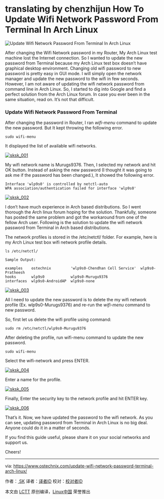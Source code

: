 translating by chenzhijun 
How To Update Wifi Network Password From Terminal In Arch Linux
============================================================
 ![Update Wifi Network Password From Terminal In Arch Linux](https://www.ostechnix.com/wp-content/plugins/lazy-load/images/1x1.trans.gif) 

After changing the Wifi Network password in my Router, My Arch Linux test machine lost the Internet connection. So I wanted to update the new password from Terminal because my Arch Linux test box doesn’t have graphical desktop environment. Changing old wifi password to new password is pretty easy in GUI mode. I will simply open the network manager and update the new password to the wifi in few seconds. However, I am not aware of updating the wifi network password from command line in Arch Linux. So, I started to dig into Google and find a perfect solution from the Arch Linux forum. In case you ever been in the same situation, read on. It’s not that difficult.


### Update Wifi Network Password From Terminal

After changing the password in Router, I ran _wifi-menu_ command to update the new password. But It kept throwing the following error.

```
sudo wifi-menu
```

It displayed the list of available wifi networks.

[
 ![sksk_001](http://www.ostechnix.com/wp-content/uploads/2016/11/sk@sk_001-1.png) 
][2]

My wifi network name is Murugs9376. Then, I selected my network and hit OK button. Instead of asking the new password (I thought it was going to ask me if the password has been changed.), It showed the following error.

```
Interface 'wlp9s0' is controlled by netctl-auto
WPA association/authentication failed for interface 'wlp9s0'
```

[
 ![sksk_002](http://www.ostechnix.com/wp-content/uploads/2016/11/sk@sk_002-1.png) 
][3]

I don’t have much experience in Arch based distributions. So I went thorough the Arch linux forum hoping for the solution. Thankfully, someone has posted the same problem and got the workaround from one of the fellow Arch user. Following is the solution to update the wifi network password from Terminal in Arch based distributions.

The network profiles is stored in the /etc/netctl/ folder. For example, here is my Arch Linux test box wifi network profile details.

```
ls /etc/netctl/

Sample Output:

examples    ostechnix         'wlp9s0-Chendhan Cell Service'  wlp9s0-Pratheesh
hooks       wlp9s0            wlp9s0-Murugu9376
interfaces  wlp9s0-AndroidAP  wlp9s0-none
```

[
 ![sksk_003](http://www.ostechnix.com/wp-content/uploads/2016/11/sk@sk_003-1.png) 
][4]

All I need to update the new password is to delete the my wifi network profile (Ex. wlp9s0-Murugs9376) and re-run the _wifi-menu_ command to new password.

So, first let us delete the wifi profile using command:

```
sudo rm /etc/netctl/wlp9s0-Murugu9376
```

After deleting the profile, run wifi-menu command to update the new password.

```
sudo wifi-menu
```

Select the wifi-network and press ENTER.

[
 ![sksk_004](http://www.ostechnix.com/wp-content/uploads/2016/11/sk@sk_004-1.png) 
][5]

Enter a name for the profile.

[
 ![sksk_005](http://www.ostechnix.com/wp-content/uploads/2016/11/sk@sk_005-1.png) 
][6]

Finally, Enter the security key to the network profile and hit ENTER key.

[
 ![sksk_006](http://www.ostechnix.com/wp-content/uploads/2016/11/sk@sk_006-1.png) 
][7]

That’s it. Now, we have updated the password to the wifi network. As you can see, updating password from Terminal in Arch Linux is no big deal. Anyone could do it in a matter of seconds.

If you find this guide useful, please share it on your social networks and support us.

Cheers!

--------------------------------------------------------------------------------

via: https://www.ostechnix.com/update-wifi-network-password-terminal-arch-linux/

作者：[ SK][a]
译者：[译者ID](https://github.com/译者ID)
校对：[校对者ID](https://github.com/校对者ID)

本文由 [LCTT](https://github.com/LCTT/TranslateProject) 原创编译，[Linux中国](https://linux.cn/) 荣誉推出

[a]:https://www.ostechnix.com/author/sk/
[1]:http://ostechnix.tradepub.com/free/w_pacb38/prgm.cgi?a=1
[2]:http://www.ostechnix.com/wp-content/uploads/2016/11/sk@sk_001-1.png
[3]:http://www.ostechnix.com/wp-content/uploads/2016/11/sk@sk_002-1.png
[4]:http://www.ostechnix.com/wp-content/uploads/2016/11/sk@sk_003-1.png
[5]:http://www.ostechnix.com/wp-content/uploads/2016/11/sk@sk_004-1.png
[6]:http://www.ostechnix.com/wp-content/uploads/2016/11/sk@sk_005-1.png
[7]:http://www.ostechnix.com/wp-content/uploads/2016/11/sk@sk_006-1.png
